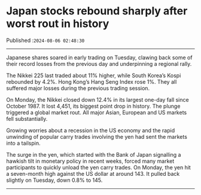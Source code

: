 # Japan stocks rebound sharply after worst rout in history

Published :`2024-08-06 02:48:30`

---

Japanese shares soared in early trading on Tuesday, clawing back some of their record losses from the previous day and underpinning a regional rally.

The Nikkei 225 last traded about 11% higher, while South Korea’s Kospi rebounded by 4.2%. Hong Kong’s Hang Seng Index rose 1%. They all suffered major losses during the previous trading session.

On Monday, the Nikkei closed down 12.4% in its largest one-day fall since October 1987. It lost 4,451, its biggest point drop in history. The plunge triggered a global market rout. All major Asian, European and US markets fell substantially.

Growing worries about a recession in the US economy and the rapid unwinding of popular carry trades involving the yen had sent the markets into a tailspin.

The surge in the yen, which started with the Bank of Japan signalling a hawkish tilt in monetary policy in recent weeks, forced many market participants to quickly unload the yen carry trades. On Monday, the yen hit a seven-month high against the US dollar at around 143. It pulled back slightly on Tuesday, down 0.8% to 145.

---

